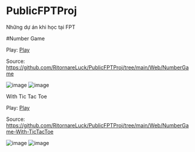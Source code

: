 # PublicFPTProj
Những dự án khi học tại FPT

#Number Game

Play: [Play](https://main--az123.netlify.app/web/numbergame/index.html)

Source: https://github.com/RitornareLuck/PublicFPTProj/tree/main/Web/NumberGame

![image](https://github.com/RitornareLuck/PublicFPTProj/assets/94127994/f954a4cf-6dea-482c-bc48-7bd62084104f)
![image](https://github.com/RitornareLuck/PublicFPTProj/assets/94127994/0e15c9dc-2702-4c51-9907-459b7790ef52)

With Tic Tac Toe

Play: [Play](https://main--az123.netlify.app/web/numbergame-with-tictactoe/index.html)

Source: https://github.com/RitornareLuck/PublicFPTProj/tree/main/Web/NumberGame-With-TicTacToe

![image](https://github.com/RitornareLuck/PublicFPTProj/assets/94127994/ecd2a1b9-2ea5-42ef-8aaa-b5ccf16e28ff)
![image](https://github.com/RitornareLuck/PublicFPTProj/assets/94127994/0a53ec97-c93b-4b65-90e3-15e097ba53d2)
